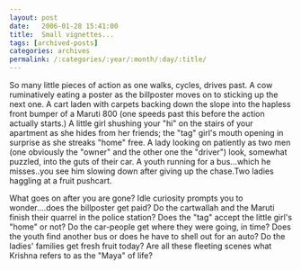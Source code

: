 ```yaml
---
layout: post
date:	2006-01-28 15:41:00
title:  Small vignettes...
tags: [archived-posts]
categories: archives
permalink: /:categories/:year/:month/:day/:title/
---
```

So many little pieces of action as one walks, cycles, drives past. A cow ruminatively eating a poster as the billposter moves on to sticking up the next one. A cart laden with carpets backing down the slope into the hapless front bumper of a Maruti 800 (one speeds past this before the action actually starts.) A little girl shushing your "hi" on the stairs of your apartment as she hides from her friends; the "tag" girl's mouth opening in surprise as she streaks "home" free. A lady looking on patiently as two men (one obviously the "owner" and the other one the "driver") look, somewhat puzzled, into the guts of their car. A youth running for a bus...which he misses..you see him slowing down after giving up the chase.Two ladies haggling at a fruit pushcart.

 What goes on after you are gone? Idle curiosity prompts you to wonder....does the billposter get paid? Do the cartwallah and the Maruti finish their quarrel in the police station? Does the "tag" accept the little girl's "home" or not? Do the car-people get where they were going, in time? Does the youth find another bus or does he have to shell out for an auto? Do the ladies' families get fresh fruit today? Are all these fleeting scenes what Krishna refers to as the "Maya" of life?
